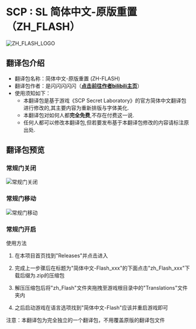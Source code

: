 # SCP : SL 简体中文-原版重置（ZH_FLASH）

![ZH_FLASH_LOGO](https://telegraph-image-55w.pages.dev/file/56e3b158353052236f77f.png)

## 翻译包介绍

- 翻译包名称：简体中文-原版重置 (ZH-FLASH)
- 翻译包作者：是闪闪闪闪闪（**[点击前往作者bilibili主页](https://space.bilibili.com/545576624)**）
- 使用须知如下：
  - 本翻译包是基于游戏《SCP Secret Laboratory》的官方简体中文翻译包进行修改的,其主要内容为重新排版与字体美化.
  - 本翻译包对如何人都**完全免费**,不存在付费这一说.
  - 任何人都可以修改本翻译包,但若要发布基于本翻译包修改的内容请标注原出处.

## 翻译包预览

### 常规门关闭

![常规门关闭](https://telegraph-image-55w.pages.dev/file/8f38745c72f6f080ae924.png)

### 常规门移动

![常规门移动](https://telegraph-image-55w.pages.dev/file/20118f8e47ff5866d495e.png)

### 常规门开启

使用方法

1. 在本项目首页找到"Releases"并点击进入

2. 完成上一步骤后在标题为"简体中文-Flash_xxx"的下面点击"zh_Flash_xxx"下载后缀为.zip的压缩包

3. 解压压缩包后将"zh_Flash"文件夹拖拽至游戏根目录中的"Translations"文件夹内

4. 之后启动游戏在语言选项找到"简体中文-Flash"应该并重启游戏即可

注意：本翻译包为完全独立的一个翻译包，不用覆盖原版的翻译包文件




